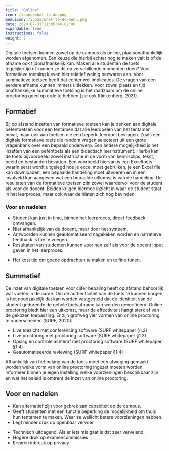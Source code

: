 ```yaml
---
title: "Online"
icon: /icons/what-to-do.png
menuicon: /icons/what-to-do-menu.png
date: 2020-07-31T11:05:44+02:00
expandable: true
instructions: false
weight: 2
---
```


Digitale toetsen kunnen zowel op de campus als online, plaatsonafhankelijk worden afgenomen. Een keuze die hierbij echter nog te maken valt is of de afname ook tijdonafhankelijk kan. Maken alle studenten de toets tegelijkertijd of kunnen ze dit op verschillende momenten doen? Voor formatieve toetsing kleven hier relatief weinig bezwaren aan. Voor summatieve toetsen heeft dat echter wel implicaties. De vragen van een eerdere afname kunnen immers uitlekken. Voor zowel plaats en tijd onafhankelijke summatieve toetsing is het raadzaam om de online proctoring goed op orde te hebben (zie ook Klinkenberg, 2021).

## Formatief

Bij op afstand inzetten van formatieve toetsen kan je denken aan digitale oefentoetsen voor een tentamen dat alle leerdoelen van het tentamen bevat, maar ook aan toetsen die een beperkt leerdoel bevragen. Zoals een digitale formatieve toets die random vragen selecteert uit een grote vragenbank over een bepaald onderwerp. Een andere mogelijkheid is het inzetten van een oefentoets als een didactisch leerinstrument. Hierbij kan de toets bijvoorbeeld zowel instructie in de vorm van kennisclips, tekst, beeld en bestanden bevatten. Een voorbeeld hiervan is een Exceltoets waarin eerst wordt uitgelegd hoe je excel moet gebruiken, je een Excel file kan downloaden, een bepaalde handeling moet uitvoeren en in een invulveld kan aangeven wat een bepaalde uitkomst is van de handeling.
De resultaten van de formatieve toetsen zijn zowel waardervol voor de student als voor de docent. Beiden krijgen hiermee inzicht in waar de student staat in het leerproces, maar ook waar de hiaten zich nog bevinden.

### Voor en nadelen 

+ Student kan just in time, binnen het leerproces, direct feedback ontvangen.
+ Niet afhankelijk van de docent, maar door het systeem.
+ Antwoorden kunnen geautomatiseerd nagekeken worden en narratieve feedback is toe te voegen.
+ Resultaten van studenten kunnen voor hen zelf als voor de docent input geven in het leerproces.
- Het kost tijd om goede opdrachten te maken en te fine tunen.

## Summatief

De inzet van digitale toetsen voor cijfer bepaling heeft op afstand behoorlijk wat voeten in de aarde. Om de authenticiteit van de toets te kunnen borgen, is het noodzakelijk dat kan worden vastgesteld dat de identiteit van de student gedurende de gehele toetsafname kan worden geverifieerd.
Online proctoring biedt hier een uitkomst, maar de effectiviteit hangt sterk af van de gekozen toepassing. Er zijn grofweg vier vormen van online proctoring te onderscheiden (SURF, 2020):.

*	Live toezicht met conferencing software (SURF whitepaper §1.2)
*	Live proctoring met proctoring software (SURF whitepaper §1.3)
*	Opslag en controle achteraf met proctoring software (SURF whitepaper §1.4)
*	Geautomatiseerde reviewing (SURF whitepaper §1.4)

Afhankelijk van het belang van de toets moet een afweging gemaakt worden welke vorm van online proctoring ingezet moeten worden. Informeer binnen je eigen instelling welke voorzieningen beschikbaar zijn en wat het beleid is omtrent de inzet van online proctoring.

## Voor en nadelen

+ Kan alternatief zijn voor gebrek aan capaciteit op de campus.
+ Geeft studenten met een functie beperking de mogelijkheid om thuis hun tentamen te maken. Waar ze wellicht betere voorzieningen hebben.
+ Legt minder druk op openbaar vervoer.
- Technisch uitdagend. Als er iets mis gaat is dat zeer vervelend.
- Hogere druk op examencommissies
- Ervaren inbreuk op privacy


